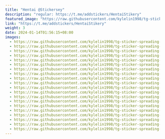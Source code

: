 ```yaml
---
title: "Hentai @Stickersey"
description: "regular: https://t.me/addstickers/HentaiStikery"
featured_image: "https://raw.githubusercontent.com/kylelin1998/tg-sticker-spreading-worldwide-images/main/img/7ea1ab23-5930-4be8-a3d2-b3e428a309fa.jpg"
link: "https://t.me/addstickers/HentaiStikery"
weight: 3
date: 2024-01-14T01:56:15+08:00
images:
  - https://raw.githubusercontent.com/kylelin1998/tg-sticker-spreading-worldwide-images/main/img/7ea1ab23-5930-4be8-a3d2-b3e428a309fa.jpg
  - https://raw.githubusercontent.com/kylelin1998/tg-sticker-spreading-worldwide-images/main/img/697ccbb9-ec54-41b6-97ef-5880b06cd6ea.jpg
  - https://raw.githubusercontent.com/kylelin1998/tg-sticker-spreading-worldwide-images/main/img/17497abf-2bfa-4865-94b0-8d3aeb60722e.jpg
  - https://raw.githubusercontent.com/kylelin1998/tg-sticker-spreading-worldwide-images/main/img/fdb3b8e2-7a25-4806-81ae-f563d9c9ab7b.jpg
  - https://raw.githubusercontent.com/kylelin1998/tg-sticker-spreading-worldwide-images/main/img/dfb101bd-b0d3-4832-aa1f-80e6d5bcaa89.jpg
  - https://raw.githubusercontent.com/kylelin1998/tg-sticker-spreading-worldwide-images/main/img/a6c4480b-ec16-4f45-b10f-6113b03af7cc.jpg
  - https://raw.githubusercontent.com/kylelin1998/tg-sticker-spreading-worldwide-images/main/img/0dc81df1-ab5b-4243-b8d1-9ab933a112ce.jpg
  - https://raw.githubusercontent.com/kylelin1998/tg-sticker-spreading-worldwide-images/main/img/354fe67f-0f19-45da-bcf8-c87f99a87024.jpg
  - https://raw.githubusercontent.com/kylelin1998/tg-sticker-spreading-worldwide-images/main/img/7ca7972b-714a-4233-9cef-e848ce2ff4b1.jpg
  - https://raw.githubusercontent.com/kylelin1998/tg-sticker-spreading-worldwide-images/main/img/eb813fcf-06bb-4a2b-ab42-43bce261ba38.jpg
  - https://raw.githubusercontent.com/kylelin1998/tg-sticker-spreading-worldwide-images/main/img/c4e15c7d-f4ce-4c4c-88c6-5904ff1cb8a9.jpg
  - https://raw.githubusercontent.com/kylelin1998/tg-sticker-spreading-worldwide-images/main/img/e7b9189a-972d-4604-820d-8649b45fcbc2.jpg
  - https://raw.githubusercontent.com/kylelin1998/tg-sticker-spreading-worldwide-images/main/img/a5583796-477b-4b67-9faa-e02f926daa03.jpg
  - https://raw.githubusercontent.com/kylelin1998/tg-sticker-spreading-worldwide-images/main/img/397e6956-0194-4314-bf74-b1ca1e4d5a76.jpg
  - https://raw.githubusercontent.com/kylelin1998/tg-sticker-spreading-worldwide-images/main/img/9fa22667-e28f-4b94-9c20-e7190289c244.jpg
  - https://raw.githubusercontent.com/kylelin1998/tg-sticker-spreading-worldwide-images/main/img/a7128e6e-18fd-49a5-9c0e-0c4022b59814.jpg
  - https://raw.githubusercontent.com/kylelin1998/tg-sticker-spreading-worldwide-images/main/img/88c52067-a02f-4b45-b9e9-3044aa9b6d73.jpg
  - https://raw.githubusercontent.com/kylelin1998/tg-sticker-spreading-worldwide-images/main/img/9a8be004-ee84-408c-b963-751c6ee93baa.jpg
  - https://raw.githubusercontent.com/kylelin1998/tg-sticker-spreading-worldwide-images/main/img/2f0bc03b-446d-4079-a5ff-0ac023f334b4.jpg
  - https://raw.githubusercontent.com/kylelin1998/tg-sticker-spreading-worldwide-images/main/img/098bec1d-da1d-4b6b-8c3a-bf8cb91c3909.jpg
---
```

